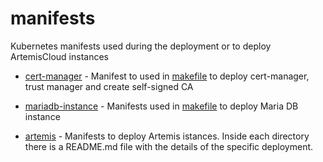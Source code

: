 # manifests
Kubernetes manifests used during the deployment or to deploy ArtemisCloud instances

- [cert-manager](cert-manager) - Manifest to used in [makefile] to deploy cert-manager, trust manager and create self-signed CA

- [mariadb-instance](mariadb-instance) - Manifests used in [makefile] to deploy Maria DB instance

- [artemis](artemis) - Manifests to deploy Artemis istances. Inside each directory there is a README.md file with the details of the specific deployment.

[makefile]: ../Makefile